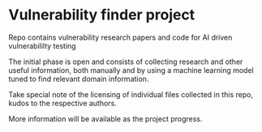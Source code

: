 # Vulnerability finder project

Repo contains vulnerability research papers and code for AI driven vulnerabililty testing

The initial phase is open and consists of collecting research and other useful information, both manually and by using a machine learning model tuned to find relevant domain information.


Take special note of the licensing of individual files collected in this repo, kudos to the respective authors.

More information will be available as the project progress.


